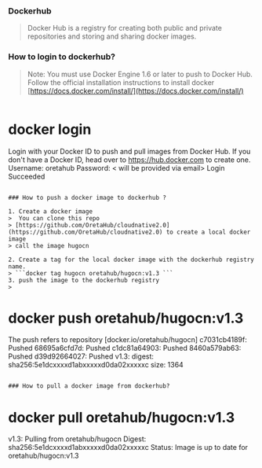 ### Dockerhub

>Docker Hub is a registry for creating  both public and private repositories and storing and sharing docker images.

### How to login to dockerhub?

> Note: You must use Docker Engine 1.6 or later to push to Docker Hub. Follow the official installation instructions to install docker [https://docs.docker.com/install/](https://docs.docker.com/install/)

> ```
# docker login
Login with your Docker ID to push and pull images from Docker Hub. 
If you don't have a Docker ID, head over to https://hub.docker.com 
to create one.
Username: oretahub
Password: < will be provided via email>
Login Succeeded
```

### How to push a docker image to dockerhub ?

1. Create a docker image
>  You can clone this repo 
> [https://github.com/OretaHub/cloudnative2.0](https://github.com/OretaHub/cloudnative2.0) to create a local docker image
> call the image hugocn

2. Create a tag for the local docker image with the dockerhub registry name. 
> ```docker tag hugocn oretahub/hugocn:v1.3 ```
3. push the image to the dockerhub registry
>
```
# docker push oretahub/hugocn:v1.3
The push refers to repository [docker.io/oretahub/hugocn]
c7031cb4189f: Pushed
68695a6cfd7d: Pushed
c1dc81a64903: Pushed
8460a579ab63: Pushed
d39d92664027: Pushed
v1.3: digest: sha256:5e1dcxxxxd1abxxxxxd0da02xxxxxc 
size: 1364
```

### How to pull a docker image from dockerhub?

```
# docker pull oretahub/hugocn:v1.3

v1.3: Pulling from oretahub/hugocn
Digest: sha256:5e1dcxxxxd1abxxxxxd0da02xxxxxc
Status: Image is up to date for oretahub/hugocn:v1.3
```



